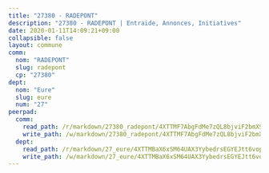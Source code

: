 ```yaml
---
title: "27380 - RADEPONT"
description: "27380 - RADEPONT | Entraide, Annonces, Initiatives"
date: 2020-01-11T14:09:21+09:00
collapsible: false
layout: commune
comm:
  nom: "RADEPONT"
  slug: radepont
  cp: "27380"
dept:
  nom: "Eure"
  slug: eure
  num: "27"
peerpad:
  comm:
    read_path: /r/markdown/27380_radepont/4XTTMF7AbgFdMe7zQL8bjviF2bmXSvMfG3ZNe3tWWi6dpsWVn
    write_path: /w/markdown/27380_radepont/4XTTMF7AbgFdMe7zQL8bjviF2bmXSvMfG3ZNe3tWWi6dpsWVn-K3TgUBKfzJ8BGvNCLd2c8qqeJf5wi96AygRyr4bCVoFJQ9sTLivsFttubhvdnSB688PXZMskPmLMW3yb1syt9Ta9VM7ZdFo5K9YrVWVApjVq9JDkMyzyaTEvaswFa84yLaR2ymkU
  dept:
    read_path: /r/markdown/27_eure/4XTTMBaX6xSM64UAX3YybedrsEGYEJtt6vopdQsPEFtGijgwg
    write_path: /w/markdown/27_eure/4XTTMBaX6xSM64UAX3YybedrsEGYEJtt6vopdQsPEFtGijgwg-K3TgUmjy61Gu7ZFzjoVmiacXP2Rc4pq6sxVCYUX3mFQZWQw9yCKsEoAMagtuW4jJTYhK96DsWW4cPmZLagvQNZ34BscGcu4btrtJibt18c1mpqofaWe6Q3RartDiuMTjY7NrsH4r
---
```


